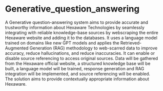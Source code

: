 # Generative_question_answering
A Generative question-answering system aims to provide accurate and trustworthy information about Hexaware Technologies by seamlessly integrating with reliable knowledge-base sources by webscraping the entire Hexaware website and adding it to the databases. It uses a language model trained on domains like new GPT models and applies the Retrieved-Augmented Generation (RAG) methodology to web-scarred data to improve accuracy, reduce hallucinations, and reduce inaccuracies. It can enable or disable source referencing to access original sources. Data will be gathered from the Hexaware official website, a structured knowledge base will be built, a language model will be trained, response generation and RAG integration will be implemented, and source referencing will be enabled. The solution aims to provide contextually appropriate information about Hexaware.
